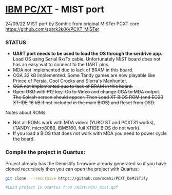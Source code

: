 # [IBM PC/XT](https://en.wikipedia.org/wiki/IBM_Personal_Computer_XT) - MIST port

24/09/22 MIST port by Somhic from original MiSTer PCXT core  https://github.com/spark2k06/PCXT_MiSTer

### STATUS

* **UART port needs to be used to load the OS through the serdrive app.** Load OS using Serial Rx/Tx cable. Unfortunately MiST board does not has an easy wat to connect to the UART pins.
* MDA not implemented due to lack of BRAM in this board.
* CGA 32 kB implemented. Some Tandy games are now playable like Prince of Persia, Cool Crocks and Sierra's Manhunter.
* ~~CGA not implemented due to lack of BRAM in this board.~~
* ~~Open OSD with F12 key. Go to Video and change CGA to MDA output. The Splash screen should appear. Then Load XT BIOS ROM (and EC00 XT-IDE 16 kB if not included in the main BIOS) and Reset from OSD.~~

Notes about ROMs:
- Not all ROMs work with MDA video: (YUKO ST and PCXT31 works), (TANDY, micro8088, IBM5160, full XTIDE BIOS do not work).
- If you load a BIOS that does not work with MDA you need to power cycle the board.



### Compile the project in Quartus:

Project already has the Demistify firmware already generated so if you have cloned recursively then you can open the project with Quartus:

```sh
git clone  --recursive https://github.com/somhi/PCXT_DeMiSTify

#Load project in Quartus from /mist/PCXT_mist.qpf
```



